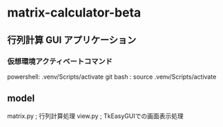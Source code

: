 # matrix-calculator-beta

## 行列計算 GUI アプリケーション

### 仮想環境アクティベートコマンド
powershell: .venv/Scripts/activate
git bash : source .venv/Scripts/activate

## model
matrix.py ; 行列計算処理
view.py ; TkEasyGUIでの画面表示処理
